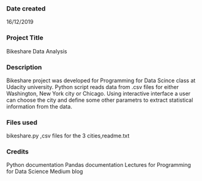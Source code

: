 ### Date created
16/12/2019

### Project Title
Bikeshare Data Analysis

### Description
Bikeshare project was developed for Programming 
for Data Scince class at Udacity university. 
Python script reads data from .csv files for 
either Washington, New York city or Chicago.
 Using interactive interface a user can choose 
the city and define some other parametrs to 
extract statistical information from the data.

### Files used
bikeshare.py ,csv files for the 3 cities,readme.txt

### Credits
Python documentation
Pandas documentation
Lectures for Programming for Data Science
Medium blog 

